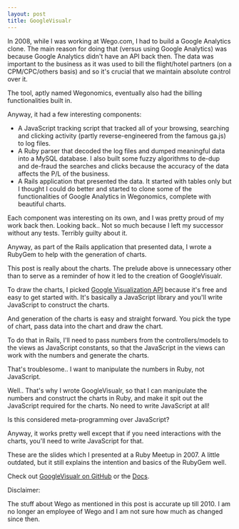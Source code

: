 ```yaml
---
layout: post
title: GoogleVisualr
---
```


In 2008, while I was working at Wego.com, I had to build a Google Analytics clone.
The main reason for doing that (versus using Google Analytics)
was because Google Analytics didn't have an API back then.
The data was important to the business as it was used to bill the flight/hotel partners
(on a CPM/CPC/others basis) and so it's crucial that we maintain absolute control over it.

The tool, aptly named Wegonomics, eventually also had the billing functionalities built in.

Anyway, it had a few interesting components:

- A JavaScript tracking script that tracked all of your browsing, searching and clicking activity (partly reverse-engineered from the famous ga.js) to log files.
- A Ruby parser that decoded the log files and dumped meaningful data into a MySQL database.
I also built some fuzzy algorithms to de-dup and de-fraud the searches and clicks because the accuracy of the data affects the P/L of the business.
- A Rails application that presented the data.
It started with tables only but I thought I could do better and started to clone some of the functionalities of Google Analytics in Wegonomics, complete with beautiful charts.

Each component was interesting on its own, and I was pretty proud of my work back then.
Looking back.. Not so much because I left my successor without any tests. Terribly guilty about it.

Anyway, as part of the Rails application that presented data,
I wrote a RubyGem to help with the generation of charts.

This post is really about the charts.
The prelude above is unnecessary other than to serve
as a reminder of how it led to the creation of GoogleVisualr.

To draw the charts, I picked [Google Visualization API]() because it's free and easy to get started with.
It's basically a JavaScript library and you'll write JavaScript to construct the charts.

And generation of the charts is easy and straight forward.
You pick the type of chart, pass data into the chart and draw the chart.

To do that in Rails,
I'll need to pass numbers from the controllers/models to the views as JavaScript constants,
so that the JavaScript in the views can work with the numbers and generate the charts.

That's troublesome.. I want to manipulate the numbers in Ruby, not JavaScript.

Well.. That's why I wrote GoogleVisualr,
so that I can manipulate the numbers and construct the charts in Ruby,
and make it spit out the JavaScript required for the charts.
No need to write JavaScript at all!

Is this considered meta-programming over JavaScript?

Anyway, it works pretty well except that if you need interactions with the charts,
you'll need to write JavaScript for that.

These are the slides which I presented at a Ruby Meetup in 2007.
A little outdated, but it still explains the intention and basics of the RubyGem well.

Check out [GoogleVisualr on GitHub]() or the [Docs]().

Disclaimer:

The stuff about Wego as mentioned in this post is accurate up till 2010.
I am no longer an employee of Wego and I am not sure how much as changed since then.

